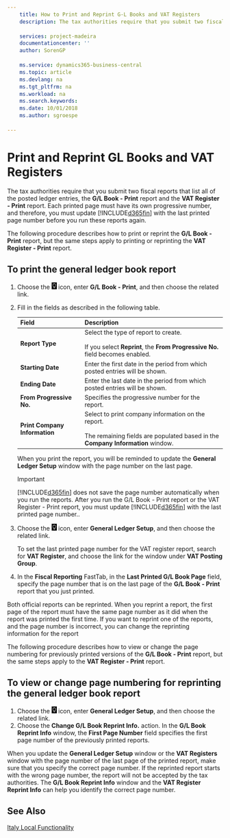 ```yaml
---
    title: How to Print and Reprint G-L Books and VAT Registers
    description: The tax authorities require that you submit two fiscal reports that list all of the posted ledger entries, the **G/L Book - Print** report and the **VAT Register - Print** report.

    services: project-madeira
    documentationcenter: ''
    author: SorenGP

    ms.service: dynamics365-business-central
    ms.topic: article
    ms.devlang: na
    ms.tgt_pltfrm: na
    ms.workload: na
    ms.search.keywords:
    ms.date: 10/01/2018
    ms.author: sgroespe

---
```

# Print and Reprint GL Books and VAT Registers
The tax authorities require that you submit two fiscal reports that list all of the posted ledger entries, the **G/L Book - Print** report and the **VAT Register - Print** report. Each printed page must have its own progressive number, and therefore, you must update [!INCLUDE[d365fin](../../includes/d365fin_md.md)] with the last printed page number before you run these reports again.  

The following procedure describes how to print or reprint the **G/L Book - Print** report, but the same steps apply to printing or reprinting the **VAT Register - Print** report.  

## To print the general ledger book report  

1.  Choose the ![Search for Page or Report](../../media/ui-search/search_small.png "Search for Page or Report icon") icon, enter **G/L Book - Print**, and then choose the related link.  
2.  Fill in the fields as described in the following table.  

    |Field|Description|  
    |---------------------------------|---------------------------------------|  
    |**Report Type**|Select the type of report to create.<br /><br /> If you select **Reprint**, the **From Progressive No.** field becomes enabled.|  
    |**Starting Date**|Enter the first date in the period from which posted entries will be shown.|  
    |**Ending Date**|Enter the last date in the period from which posted entries will be shown.|  
    |**From Progressive No.**|Specifies the progressive number for the report.|  
    |**Print Company Information**|Select to print company information on the report.<br /><br /> The remaining fields are populated based in the **Company Information** window.|  

    When you print the report, you will be reminded to update the **General Ledger Setup** window with the page number on the last page.  

    > [!IMPORTANT]  
    >  [!INCLUDE[d365fin](../../includes/d365fin_md.md)] does not save the page number automatically when you run the reports. After you run the G/L Book - Print report or the VAT Register - Print report, you must update [!INCLUDE[d365fin](../../includes/d365fin_md.md)] with the last printed page number..  

3.  Choose the ![Search for Page or Report](../../media/ui-search/search_small.png "Search for Page or Report icon") icon, enter **General Ledger Setup**, and then choose the related link.  

    To set the last printed page number for the VAT register report, search for **VAT Register**, and choose the link for the window under **VAT Posting Group**.  

4.  In the **Fiscal Reporting** FastTab, in the **Last Printed G/L Book Page** field, specify the page number that is on the last page of the **G/L Book - Print** report that you just printed.  

Both official reports can be reprinted. When you reprint a report, the first page of the report must have the same page number as it did when the report was printed the first time. If you want to reprint one of the reports, and the page number is incorrect, you can change the reprinting information for the report  

The following procedure describes how to view or change the page numbering for previously printed versions of the **G/L Book - Print** report, but the same steps apply to the **VAT Register - Print** report.  

## To view or change page numbering for reprinting the general ledger book report  

1.  Choose the ![Search for Page or Report](../../media/ui-search/search_small.png "Search for Page or Report icon") icon, enter **General Ledger Setup**, and then choose the related link.  
2.  Choose the **Change G/L Book Reprint Info.** action. In the **G/L Book Reprint Info** window, the **First Page Number** field specifies the first page number of the previously printed reports.  

When you update the **General Ledger Setup** window or the **VAT Registers** window with the page number of the last page of the printed report, make sure that you specify the correct page number. If the reprinted report starts with the wrong page number, the report will not be accepted by the tax authorities. The **G/L Book Reprint Info** window and the **VAT Register Reprint Info** can help you identify the correct page number.  

## See Also  
[Italy Local Functionality](italy-local-functionality.md)

